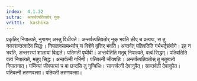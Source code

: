 ```yaml
---
index:  4.1.32
sutra:  अन्तर्वत्पतिवतोर् नुक्
vritti:  kashika 
---
```


प्रकृतिर् निपात्यते, नुगागम् अस्तु विधीयते। अन्तर्वत्पतिवतोर् नुक् भवति ङीप् च प्रत्ययः, स तु नकारान्तत्वादेव सिद्धः। निपातनसामर्थ्याच् च विशेषे वृत्तिर् भवति। अन्तर्वत् पतिवतिति गर्भभर्तृसंयोगे। इह न भवति, अन्तरस्यां शालायां विद्यते। पतिमती पृ̄थीवी। अन्तर्वतिति मतुब् निपात्यते, वत्वं सिद्धम्। पतिवतिति वत्वं निपात्यते, मतुप् सिद्धः। अन्तर्वत्नी गर्भिणी। पतिवत्नी जीवपतिः। अन्तर्वत्पतिवतोस् तु मतुब्वत्वे निपातनात्। गर्भिण्यां जीवपत्यां च वा छन्दसि तु नुग्विधिः। सान्तर्वत्नी देवानुपैत्। सान्तर्वती देवानुपैत। पतिवत्नी तरुणवत्सा। पतिवती तरुणवत्सा।

